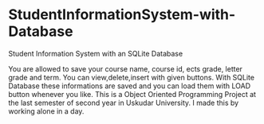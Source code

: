 # StudentInformationSystem-with-Database
Student Information System with an SQLite Database

You are allowed to save your course name, course id, ects grade, letter grade and term.
You can view,delete,insert with given buttons.
With SQLite Database these informations are saved and you can load them with LOAD button whenever you like.
This is a Object Oriented Programming Project at the last semester of second year in Uskudar University.
I made this by working alone in a day.
